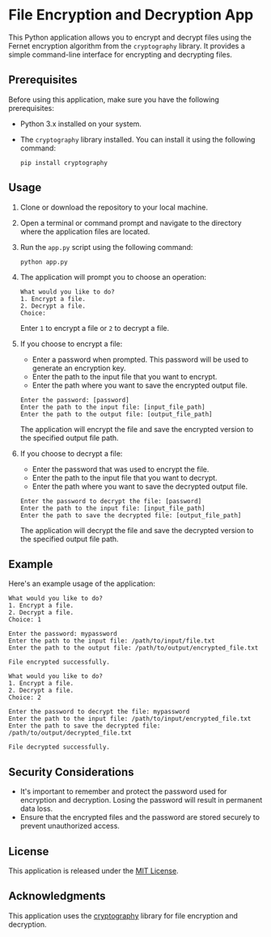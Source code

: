 # File Encryption and Decryption App

This Python application allows you to encrypt and decrypt files using the Fernet encryption algorithm from the `cryptography` library. It provides a simple command-line interface for encrypting and decrypting files.

## Prerequisites

Before using this application, make sure you have the following prerequisites:

- Python 3.x installed on your system.
- The `cryptography` library installed. You can install it using the following command:

  ```shell
  pip install cryptography
  ```

## Usage

1. Clone or download the repository to your local machine.

2. Open a terminal or command prompt and navigate to the directory where the application files are located.

3. Run the `app.py` script using the following command:

   ```shell
   python app.py
   ```

4. The application will prompt you to choose an operation:

   ```shell
   What would you like to do?
   1. Encrypt a file.
   2. Decrypt a file.
   Choice:
   ```

   Enter `1` to encrypt a file or `2` to decrypt a file.

5. If you choose to encrypt a file:

   - Enter a password when prompted. This password will be used to generate an encryption key.
   - Enter the path to the input file that you want to encrypt.
   - Enter the path where you want to save the encrypted output file.

   ```shell
   Enter the password: [password]
   Enter the path to the input file: [input_file_path]
   Enter the path to the output file: [output_file_path]
   ```

   The application will encrypt the file and save the encrypted version to the specified output file path.

6. If you choose to decrypt a file:

   - Enter the password that was used to encrypt the file.
   - Enter the path to the input file that you want to decrypt.
   - Enter the path where you want to save the decrypted output file.

   ```shell
   Enter the password to decrypt the file: [password]
   Enter the path to the input file: [input_file_path]
   Enter the path to save the decrypted file: [output_file_path]
   ```

   The application will decrypt the file and save the decrypted version to the specified output file path.

## Example

Here's an example usage of the application:

```shell
What would you like to do?
1. Encrypt a file.
2. Decrypt a file.
Choice: 1

Enter the password: mypassword
Enter the path to the input file: /path/to/input/file.txt
Enter the path to the output file: /path/to/output/encrypted_file.txt

File encrypted successfully.
```

```shell
What would you like to do?
1. Encrypt a file.
2. Decrypt a file.
Choice: 2

Enter the password to decrypt the file: mypassword
Enter the path to the input file: /path/to/input/encrypted_file.txt
Enter the path to save the decrypted file: /path/to/output/decrypted_file.txt

File decrypted successfully.
```

## Security Considerations

- It's important to remember and protect the password used for encryption and decryption. Losing the password will result in permanent data loss.
- Ensure that the encrypted files and the password are stored securely to prevent unauthorized access.

## License

This application is released under the [MIT License](LICENSE).

## Acknowledgments

This application uses the [cryptography](https://cryptography.io/en/latest/) library for file encryption and decryption.
